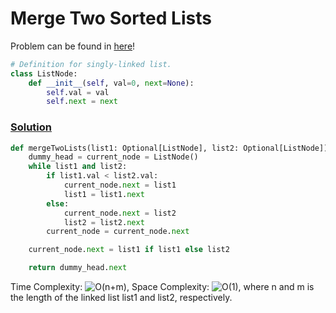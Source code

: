 # Merge Two Sorted Lists

Problem can be found in [here](https://leetcode.com/problems/merge-two-sorted-lists/)!

```python
# Definition for singly-linked list.
class ListNode:
    def __init__(self, val=0, next=None):
        self.val = val
        self.next = next
```

### [Solution](/Linked%20List/21-MergeTwoSortedLists/solution.py)

```python
def mergeTwoLists(list1: Optional[ListNode], list2: Optional[ListNode]) -> Optional[ListNode]:
    dummy_head = current_node = ListNode()
    while list1 and list2:
        if list1.val < list2.val:
            current_node.next = list1
            list1 = list1.next
        else:
            current_node.next = list2
            list2 = list2.next
        current_node = current_node.next

    current_node.next = list1 if list1 else list2

    return dummy_head.next
```

Time Complexity: ![O(n+m)](<https://latex.codecogs.com/svg.image?\inline&space;O(n+m)>), Space Complexity: ![O(1)](<https://latex.codecogs.com/svg.image?\inline&space;O(1)>), where n and m is the length of the linked list list1 and list2, respectively.
